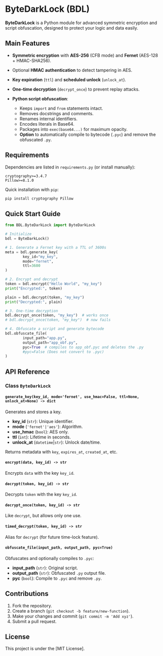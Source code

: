 # ByteDarkLock (BDL)

**ByteDarkLock** is a Python module for advanced symmetric encryption and script obfuscation, designed to protect your logic and data easily.

## Main Features

* **Symmetric encryption** with **AES-256** (CFB mode) and **Fernet** (AES-128 + HMAC-SHA256).
* Optional **HMAC authentication** to detect tampering in AES.
* **Key expiration** (`ttl`) and **scheduled unlock** (`unlock_at`).
* **One-time decryption** (`decrypt_once`) to prevent replay attacks.
* **Python script obfuscation**:

    * Keeps `import` and `from` statements intact.
    * Removes docstrings and comments.
    * Renames internal identifiers.
    * Encodes literals in Base64.
    * Packages into `exec(base64...)` for maximum opacity.
    * **Option** to automatically compile to bytecode (`.pyc`) and remove the obfuscated `.py`.

## Requirements

Dependencies are listed in `requirements.py` (or install manually):

```text
cryptography>=3.4.7
Pillow>=8.1.0
```

Quick installation with `pip`:

```bash
pip install cryptography Pillow
```

## Quick Start Guide

```python
from BDL.ByteDarkLock import ByteDarkLock

# Initialize
bdl = ByteDarkLock()

# 1. Generate a Fernet key with a TTL of 3600s
meta = bdl.generate_key(
        key_id="my_key",
        mode="fernet",
        ttl=3600
)

# 2. Encrypt and decrypt
token = bdl.encrypt("Hello World", "my_key")
print("Encrypted:", token)

plain = bdl.decrypt(token, "my_key")
print("Decrypted:", plain)

# 3. One-time decryption
bdl.decrypt_once(token, "my_key")  # works once
# bdl.decrypt_once(token, "my_key")  # now fails

# 4. Obfuscate a script and generate bytecode
bdl.obfuscate_file(
        input_path="app.py",
        output_path="app_obf.py",
        pyc=True  # compiles to app_obf.pyc and deletes the .py
        #pyc=False (Does not convert to .pyc)
)
```

## API Reference

### Class `ByteDarkLock`

#### `generate_key(key_id, mode='fernet', use_hmac=False, ttl=None, unlock_at=None) -> dict`

Generates and stores a key.

* **key\_id** (`str`): Unique identifier.
* **mode** (`'fernet'|'aes'`): Algorithm.
* **use\_hmac** (`bool`): AES only.
* **ttl** (`int`): Lifetime in seconds.
* **unlock\_at** (`datetime`|`str`): Unlock date/time.

Returns metadata with `key`, `expires_at`, `created_at`, etc.

#### `encrypt(data, key_id) -> str`

Encrypts `data` with the key `key_id`.

#### `decrypt(token, key_id) -> str`

Decrypts `token` with the key `key_id`.

#### `decrypt_once(token, key_id) -> str`

Like `decrypt`, but allows only one use.

#### `timed_decrypt(token, key_id) -> str`

Alias for `decrypt` (for future time-lock feature).

#### `obfuscate_file(input_path, output_path, pyc=True)`

Obfuscates and optionally compiles to `.pyc`:

* **input\_path** (`str`): Original script.
* **output\_path** (`str`): Obfuscated `.py` output file.
* **pyc** (`bool`): Compile to `.pyc` and remove `.py`.

## Contributions

1. Fork the repository.
2. Create a branch (`git checkout -b feature/new-function`).
3. Make your changes and commit (`git commit -m 'Add xyz'`).
4. Submit a pull request.

## License

This project is under the \[MIT License].